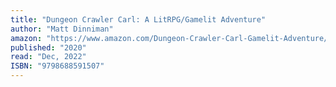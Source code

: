```yaml
---
title: "Dungeon Crawler Carl: A LitRPG/Gamelit Adventure"
author: "Matt Dinniman"
amazon: "https://www.amazon.com/Dungeon-Crawler-Carl-Gamelit-Adventure/dp/B08JF5KSQH"
published: "2020"
read: "Dec, 2022"
ISBN: "9798688591507"
---
```

